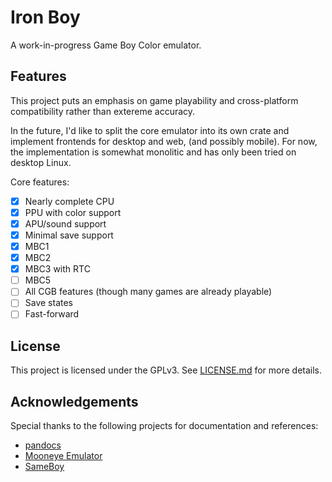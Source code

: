 # Iron Boy

A work-in-progress Game Boy Color emulator.

## Features

This project puts an emphasis on game playability and cross-platform compatibility
rather than extereme accuracy.

In the future, I'd like to split the core emulator into its own crate and implement
frontends for desktop and web, (and possibly mobile). For now, the implementation is
somewhat monolitic and has only been tried on desktop Linux.

Core features:
 - [x] Nearly complete CPU
 - [x] PPU with color support
 - [x] APU/sound support
 - [x] Minimal save support
 - [x] MBC1
 - [x] MBC2
 - [x] MBC3 with RTC
 - [ ] MBC5
 - [ ] All CGB features (though many games are already playable)
 - [ ] Save states
 - [ ] Fast-forward
 
## License

This project is licensed under the GPLv3. See
[LICENSE.md](../../blob/main/LICENSE.md) for more details.

## Acknowledgements

Special thanks to the following projects for documentation and references:

- [pandocs](https://gbdev.io)
- [Mooneye Emulator](https://github.com/Gekkio/mooneye-gb)
- [SameBoy](https://sameboy.github.io/)
